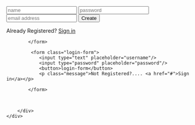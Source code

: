 <!DOCTYPE html>
<html lang="en">
<head>
    <meta charset="UTF-8">
    <meta name="viewport" content="width=device-width, initial-scale=1.0">
    <title>Login Form</title>
    <link href="login.css" rel="stylesheet" />
</head>
<body>
    <div class="login-page">
        <div class="form">
            <form class="register-form">
                <input type="text" placeholder="name"/>
                <input type="password" placeholder="password"/>
                <input type="text" placeholder="email address"/>
                <button>Create</button>
                <p class="message">Already Registered? <a href="#">Sign in</a></p>

            </form>

             <form class="login-form">
                <input type="text" placeholder="username"/>
                <input type="password" placeholder="password"/>
                <button>login-form</button>
                <p class="message">Not Registered?.... <a href="#">Sign in</a></p>

            </form>



        </div>
    </div>
</body>
</html>
